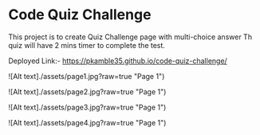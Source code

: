 # Code Quiz Challenge
This project is to create Quiz Challenge page with multi-choice answer
Th quiz will have 2 mins timer to complete the test.

Deployed Link:- https://pkamble35.github.io/code-quiz-challenge/

![Alt text]./assets/page1.jpg?raw=true "Page 1")

![Alt text]./assets/page2.jpg?raw=true "Page 1")

![Alt text]./assets/page3.jpg?raw=true "Page 1")

![Alt text]./assets/page4.jpg?raw=true "Page 1")


